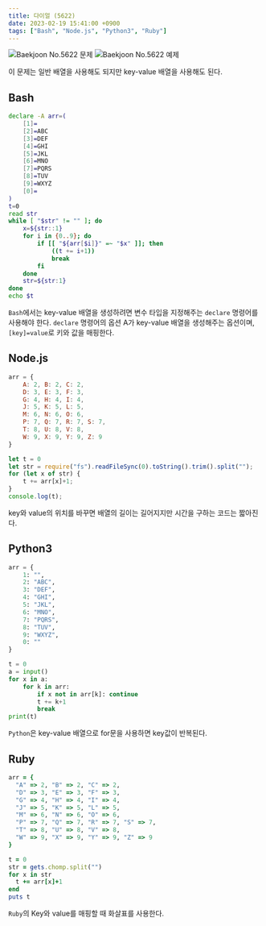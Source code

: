 ```yaml
---
title: 다이얼 (5622)
date: 2023-02-19 15:41:00 +0900
tags: ["Bash", "Node.js", "Python3", "Ruby"]
---
```


![Baekjoon No.5622 문제](https://cdn.jsdelivr.net/gh/kimzuni/cdn/blog/baekjoon-5622-1.png)
![Baekjoon No.5622 예제](https://cdn.jsdelivr.net/gh/kimzuni/cdn/blog/baekjoon-5622-1.png)

이 문제는 일반 배열을 사용해도 되지만 key-value 배열을 사용해도 된다.

## Bash

```bash
declare -A arr=(
	[1]=
	[2]=ABC
	[3]=DEF
	[4]=GHI
	[5]=JKL
	[6]=MNO
	[7]=PQRS
	[8]=TUV
	[9]=WXYZ
	[0]=
)
t=0
read str
while [ "$str" != "" ]; do
	x=${str::1}
	for i in {0..9}; do
		if [[ "${arr[$i]}" =~ "$x" ]]; then
			((t += i+1))
			break
		fi
	done
	str=${str:1}
done
echo $t
```

`Bash`에서는 key-value 배열을 생성하려면 변수 타입을 지정해주는 `declare` 명령어를 사용해야 한다.
`declare` 명령어의 옵션 A가 key-value 배열을 생성해주는 옵션이며, `[key]=value`로 키와 값을 매핑한다.

## Node.js

```javascript
arr = {
	A: 2, B: 2, C: 2,
	D: 3, E: 3, F: 3,
	G: 4, H: 4, I: 4,
	J: 5, K: 5, L: 5,
	M: 6, N: 6, O: 6,
	P: 7, Q: 7, R: 7, S: 7,
	T: 8, U: 8, V: 8,
	W: 9, X: 9, Y: 9, Z: 9
}

let t = 0
let str = require("fs").readFileSync(0).toString().trim().split("");
for (let x of str) {
	t += arr[x]+1;
}
console.log(t);
```

key와 value의 위치를 바꾸면 배열의 길이는 길어지지만 시간을 구하는 코드는 짧아진다.

## Python3

```python
arr = {
	1: "",
	2: "ABC",
	3: "DEF",
	4: "GHI",
	5: "JKL",
	6: "MNO",
	7: "PQRS",
	8: "TUV",
	9: "WXYZ",
	0: ""
}

t = 0
a = input()
for x in a:
    for k in arr:
        if x not in arr[k]: continue
        t += k+1
        break
print(t)
```

`Python`은 key-value 배열으로 for문을 사용하면 key값이 반복된다.

## Ruby

```ruby
arr = {
  "A" => 2, "B" => 2, "C" => 2,
  "D" => 3, "E" => 3, "F" => 3,
  "G" => 4, "H" => 4, "I" => 4,
  "J" => 5, "K" => 5, "L" => 5,
  "M" => 6, "N" => 6, "O" => 6,
  "P" => 7, "Q" => 7, "R" => 7, "S" => 7,
  "T" => 8, "U" => 8, "V" => 8,
  "W" => 9, "X" => 9, "Y" => 9, "Z" => 9
}

t = 0
str = gets.chomp.split("")
for x in str
  t += arr[x]+1
end
puts t
```

`Ruby`의 Key와 value를 매핑할 때 화살표를 사용한다.
